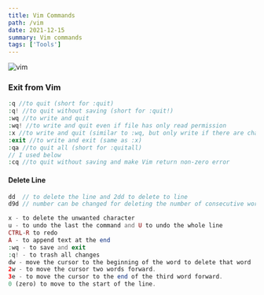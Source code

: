 ```yaml
---
title: Vim Commands
path: /vim
date: 2021-12-15
summary: Vim commands
tags: ['Tools']
---
```


![vim](https://upload.wikimedia.org/wikipedia/commons/thumb/9/9f/Vimlogo.svg/256px-Vimlogo.svg.png)
### Exit from Vim
```php
:q //to quit (short for :quit)
:q! //to quit without saving (short for :quit!)
:wq //to write and quit
:wq! //to write and quit even if file has only read permission
:x //to write and quit (similar to :wq, but only write if there are changes)
:exit //to write and exit (same as :x)
:qa //to quit all (short for :quitall)
// I used below
:cq //to quit without saving and make Vim return non-zero error 
```

#### Delete Line
``` php 
dd  // to delete the line and 2dd to delete to line 
d9d // number can be changed for deleting the number of consecutive words 
```

```php
x - to delete the unwanted character
u - to undo the last the command and U to undo the whole line
CTRL-R to redo
A - to append text at the end
:wq - to save and exit
:q! - to trash all changes
dw - move the cursor to the beginning of the word to delete that word
2w - to move the cursor two words forward.
3e - to move the cursor to the end of the third word forward.
0 (zero) to move to the start of the line.
```
